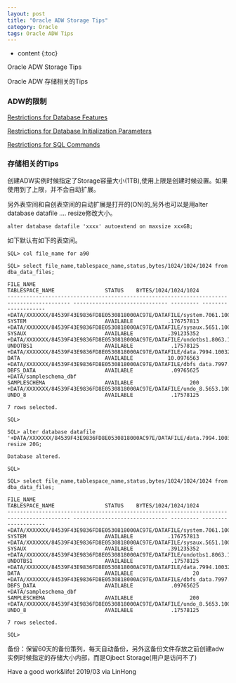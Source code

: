 ```yaml
---
layout: post
title: "Oracle ADW Storage Tips"
category: Oracle
tags: Oracle ADW Tips
---
```


* content
{:toc}

Oracle ADW Storage Tips

Oracle ADW 存储相关的Tips









### ADW的限制

[Restrictions for Database Features](https://docs.oracle.com/en/cloud/paas/autonomous-data-warehouse-cloud/user/experienced-database-users.html#GUID-B6FB5EFC-4828-43F4-BA63-72DA74FFDB87)


[Restrictions for Database Initialization Parameters](https://docs.oracle.com/en/cloud/paas/autonomous-data-warehouse-cloud/user/experienced-database-users.html#GUID-7CF648C1-0822-4602-8ED1-6F5719D6779E)


[Restrictions for SQL Commands](https://docs-uat.us.oracle.com/en/cloud/paas/autonomous-data-warehouse-cloud/user/experienced-database-users.html#GUID-791E7112-07F7-46F0-BD81-777C8FAD83A0)


### 存储相关的Tips

创建ADW实例时候指定了Storage容量大小(1TB),使用上限是创建时候设置。如果使用到了上限，并不会自动扩展。

另外表空间和自创表空间的自动扩展是打开的(ON)的,另外也可以是用alter database datafile .... resize修改大小。

	alter database datafile 'xxxx' autoextend on maxsize xxxGB;

如下默认有如下的表空间。

	SQL> col file_name for a90

	SQL> select file_name,tablespace_name,status,bytes/1024/1024/1024 from dba_data_files;

	FILE_NAME                                                                                  TABLESPACE_NAME                STATUS    BYTES/1024/1024/1024
	------------------------------------------------------------------------------------------ ------------------------------ --------- --------------------
	+DATA/XXXXXXX/84539F43E9836FD8E0530818000AC97E/DATAFILE/system.7061.1003215437             SYSTEM                         AVAILABLE           .176757813
	+DATA/XXXXXXX/84539F43E9836FD8E0530818000AC97E/DATAFILE/sysaux.5651.1003215441             SYSAUX                         AVAILABLE           .391235352
	+DATA/XXXXXXX/84539F43E9836FD8E0530818000AC97E/DATAFILE/undotbs1.8063.1003215435           UNDOTBS1                       AVAILABLE            .17578125
	+DATA/XXXXXXX/84539F43E9836FD8E0530818000AC97E/DATAFILE/data.7994.1003215433               DATA                           AVAILABLE           10.0976563
	+DATA/XXXXXXX/84539F43E9836FD8E0530818000AC97E/DATAFILE/dbfs_data.7997.1003215433          DBFS_DATA                      AVAILABLE            .09765625
	+DATA/sampleschema_dbf                                                                     SAMPLESCHEMA                   AVAILABLE                  200
	+DATA/XXXXXXX/84539F43E9836FD8E0530818000AC97E/DATAFILE/undo_8.5653.1003215653             UNDO_8                         AVAILABLE            .17578125

	7 rows selected.

	SQL> 

	SQL> alter database datafile '+DATA/XXXXXXX/84539F43E9836FD8E0530818000AC97E/DATAFILE/data.7994.1003215433' resize 20G;

	Database altered.

	SQL>

	SQL> select file_name,tablespace_name,status,bytes/1024/1024/1024 from dba_data_files;

	FILE_NAME                                                                                  TABLESPACE_NAME                STATUS    BYTES/1024/1024/1024
	------------------------------------------------------------------------------------------ ------------------------------ --------- --------------------
	+DATA/XXXXXXX/84539F43E9836FD8E0530818000AC97E/DATAFILE/system.7061.1003215437             SYSTEM                         AVAILABLE           .176757813
	+DATA/XXXXXXX/84539F43E9836FD8E0530818000AC97E/DATAFILE/sysaux.5651.1003215441             SYSAUX                         AVAILABLE           .391235352
	+DATA/XXXXXXX/84539F43E9836FD8E0530818000AC97E/DATAFILE/undotbs1.8063.1003215435           UNDOTBS1                       AVAILABLE            .17578125
	+DATA/XXXXXXX/84539F43E9836FD8E0530818000AC97E/DATAFILE/data.7994.1003215433               DATA                           AVAILABLE                   20
	+DATA/XXXXXXX/84539F43E9836FD8E0530818000AC97E/DATAFILE/dbfs_data.7997.1003215433          DBFS_DATA                      AVAILABLE            .09765625
	+DATA/sampleschema_dbf                                                                     SAMPLESCHEMA                   AVAILABLE                  200
	+DATA/XXXXXXX/84539F43E9836FD8E0530818000AC97E/DATAFILE/undo_8.5653.1003215653             UNDO_8                         AVAILABLE            .17578125

	7 rows selected.

	SQL>

备份：保留60天的备份策列，每天自动备份，另外这备份文件存放之前创建adw实例时候指定的存储大小内部，而是Ojbect Storage(用户是访问不了)







	
Have a good work&life! 2019/03 via LinHong



